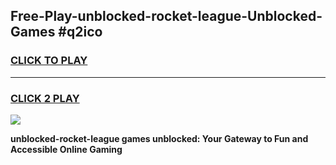 
## Free-Play-unblocked-rocket-league-Unblocked-Games #q2ico
<h3>
<a href="https://news.freeplayer.one?title=unblocked-rocket-league&ref=8M">CLICK TO PLAY</a></h3>
<hr>

<h3>
<a href="https://news.freeplayer.one?title=unblocked-rocket-league&ref=8M">CLICK 2 PLAY</a>
  
</h3>

<a href="https://news.freeplayer.one?title=unblocked-rocket-league&ref=8M"><img src="https://clearcache.store/games.png"></a>


**unblocked-rocket-league games unblocked: Your Gateway to Fun and Accessible Online Gaming**
